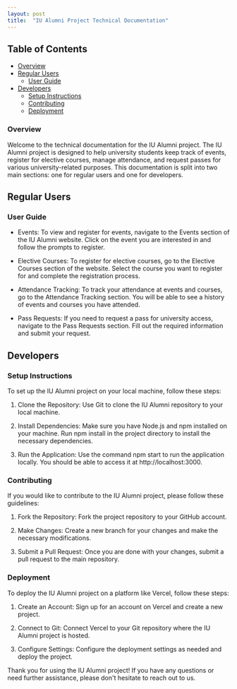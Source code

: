 ```yaml
---
layout: post
title:  "IU Alumni Project Technical Documentation"
---
```


## Table of Contents

- [Overview](#Overview)
- [Regular Users](#Regular-Users)
    - [User Guide](#User-Guide)
- [Developers](#section-2)
    - [Setup Instructions](#Setup-Instructions)
    - [Contributing](#Contributing)
    - [Deployment](#Deployment)
    
### Overview
Welcome to the technical documentation for the IU Alumni project. The IU Alumni project is designed to help university students keep track of events, register for elective courses, manage attendance, and request passes for various university-related purposes. This documentation is split into two main sections: one for regular users and one for developers. 


## Regular Users <a name="Regular-Users"></a>

### User Guide <a name="User-Guide "></a>

- Events: To view and register for events, navigate to the Events section of the IU Alumni website. Click on the event you are interested in and follow the prompts to register.

- Elective Courses: To register for elective courses, go to the Elective Courses section of the website. Select the course you want to register for and complete the registration process.

- Attendance Tracking: To track your attendance at events and courses, go to the Attendance Tracking section. You will be able to see a history of events and courses you have attended.

- Pass Requests: If you need to request a pass for university access, navigate to the Pass Requests section. Fill out the required information and submit your request.

## Developers <a name="Developers"></a>

### Setup Instructions <a name="Setup-Instructions"></a>

To set up the IU Alumni project on your local machine, follow these steps:

1. Clone the Repository: Use Git to clone the IU Alumni repository to your local machine.

2. Install Dependencies: Make sure you have Node.js and npm installed on your machine. Run npm install in the project directory to install the necessary dependencies.

3. Run the Application: Use the command npm start to run the application locally. You should be able to access it at http://localhost:3000.

### Contributing <a name="Contributing"></a>

If you would like to contribute to the IU Alumni project, please follow these guidelines:

1. Fork the Repository: Fork the project repository to your GitHub account.

2. Make Changes: Create a new branch for your changes and make the necessary modifications.

3. Submit a Pull Request: Once you are done with your changes, submit a pull request to the main repository.

### Deployment <a name="Deployment"></a>

To deploy the IU Alumni project on a platform like Vercel, follow these steps:

1. Create an Account: Sign up for an account on Vercel and create a new project.

2. Connect to Git: Connect Vercel to your Git repository where the IU Alumni project is hosted.

3. Configure Settings: Configure the deployment settings as needed and deploy the project.

Thank you for using the IU Alumni project! If you have any questions or need further assistance, please don't hesitate to reach out to us.